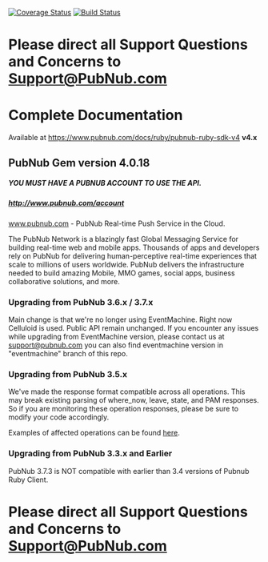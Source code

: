 [![Coverage Status](https://coveralls.io/repos/github/pubnub/ruby/badge.svg?branch=master)](https://coveralls.io/github/pubnub/ruby?branch=master)
[![Build Status](https://travis-ci.org/pubnub/ruby.svg?branch=master)](https://travis-ci.org/pubnub/ruby)

# Please direct all Support Questions and Concerns to Support@PubNub.com

# Complete Documentation
Available at https://www.pubnub.com/docs/ruby/pubnub-ruby-sdk-v4 **v4.x**

## PubNub Gem version 4.0.18

##### YOU MUST HAVE A PUBNUB ACCOUNT TO USE THE API.
##### http://www.pubnub.com/account

www.pubnub.com - PubNub Real-time Push Service in the Cloud.


The PubNub Network is a blazingly fast Global Messaging Service for building real-time web and mobile apps. Thousands of apps and developers rely on PubNub for delivering human-perceptive real-time experiences that scale to millions of users worldwide. PubNub delivers the infrastructure needed to build amazing Mobile, MMO games, social apps, business collaborative solutions, and more.

### Upgrading from PubNub 3.6.x / 3.7.x

Main change is that we're no longer using EventMachine. Right now Celluloid is used. Public API remain unchanged.
If you encounter any issues while upgrading from EventMachine version, please contact us at support@pubnub.com you can also find eventmachine version in "eventmachine" branch of this repo.

### Upgrading from PubNub 3.5.x

We've made the response format compatible across all operations. This may break existing parsing of where_now, leave, state, and PAM responses. So if you are monitoring these operation responses, please be sure to modify your code accordingly.

Examples of affected operations can be found [here](3.5_to_3.6_upgrade_notes.md).

### Upgrading from PubNub 3.3.x and Earlier
PubNub 3.7.3 is NOT compatible with earlier than 3.4 versions of Pubnub Ruby Client.

# Please direct all Support Questions and Concerns to Support@PubNub.com
